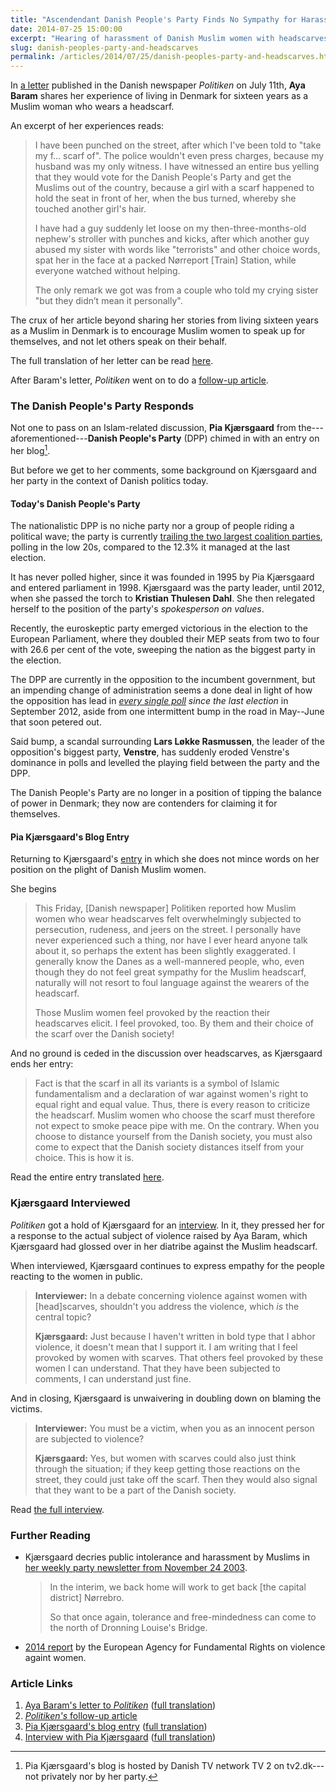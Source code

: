 ```yaml
---
title: "Ascendendant Danish People's Party Finds No Sympathy for Harassed Danish, Muslim Women"
date: 2014-07-25 15:00:00
excerpt: "Hearing of harassment of Danish Muslim women with headscarves, the Danish People's Party express empathy for the behaviour."
slug: danish-peoples-party-and-headscarves
permalink: /articles/2014/07/25/danish-peoples-party-and-headscarves.html
---
```

In [a letter][letter] published in the Danish newspaper <i>Politiken</i> on July 11th, **Aya Baram** shares her experience of living in Denmark for sixteen years as a Muslim woman who wears a headscarf.

An excerpt of her experiences reads:

> I have been punched on the street, after which I've been told to "take my f... scarf of". The police wouldn't even press charges, because my husband was my only witness. I have witnessed an entire bus yelling that they would vote for the Danish People's Party and get the Muslims out of the country, because a girl with a scarf happened to hold the seat in front of her, when the bus turned, whereby she touched another girl's hair.
>
> I have had a guy suddenly let loose on my then-three-months-old nephew's stroller with punches and kicks, after which another guy abused my sister with words like "terrorists" and other choice words, spat her in the face at a packed Nørreport [Train] Station, while everyone watched without helping.
>
> The only remark we got was from a couple who told my crying sister "but they didn’t mean it personally".

The crux of her article beyond sharing her stories from living sixteen years as a Muslim in Denmark is to encourage Muslim women to speak up for themselves, and not let others speak on their behalf.

The full translation of her letter can be read [here][letter-t].

After Baram's letter, <i>Politiken</i> went on to do a [follow-up article][follow-up].

### The Danish People's Party Responds ###

Not one to pass on an Islam-related discussion, **Pia Kjærsgaard** from the---aforementioned---**Danish People's Party** (DPP) chimed in with an entry on her blog[^tv2-blog].

But before we get to her comments, some background on Kjærsgaard and her party in the context of Danish politics today.

#### Today's Danish People's Party ####

The nationalistic DPP is no niche party nor a group of people riding a political wave; the party is currently [trailing the two largest coalition parties][polling], polling in the low 20s, compared to the 12.3% it managed at the last election.

It has never polled higher, since it was founded in 1995 by Pia Kjærsgaard and entered parliament in 1998. Kjærsgaard was the party leader, until 2012, when she passed the torch to **Kristian Thulesen Dahl**. She then relegated herself to the position of the party's *spokesperson on values*.

Recently, the euroskeptic party emerged victorious in the election to the European Parliament, where they doubled their MEP seats from two to four with 26.6 per cent of the vote, sweeping the nation as the biggest party in the election.

The DPP are currently in the opposition to the incumbent government, but an impending change of administration seems a done deal in light of how the opposition has lead in *[every single poll][polling] since the last election* in September 2012, aside from one intermittent bump in the road in May--June that soon petered out.

Said bump, a scandal surrounding **Lars Løkke Rasmussen**, the leader of the opposition's biggest party, **Venstre**, has suddenly eroded Venstre's dominance in polls and levelled the playing field between the party and the DPP.

The Danish People's Party are no longer in a position of tipping the balance of power in Denmark; they now are contenders for claiming it for themselves.

#### Pia Kjærsgaard's Blog Entry ####

Returning to Kjærsgaard's [entry][pia-k] in which she does not mince words on her position on the plight of Danish Muslim women.

She begins

> This Friday, [Danish newspaper] Politiken reported how Muslim women who wear headscarves felt overwhelmingly subjected to persecution, rudeness, and jeers on the street. I personally have never experienced such a thing, nor have I ever heard anyone talk about it, so perhaps the extent has been slightly exaggerated. I generally know the Danes as a well-mannered people, who, even though they do not feel great sympathy for the Muslim headscarf, naturally will not resort to foul language against the wearers of the headscarf.
>
> Those Muslim women feel provoked by the reaction their headscarves elicit. I feel provoked, too. By them and their choice of the scarf over the Danish society!

And no ground is ceded in the discussion over headscarves, as Kjærsgaard ends her entry:

> Fact is that the scarf in all its variants is a symbol of Islamic fundamentalism and a declaration of war against women's right to equal right and equal value. Thus, there is every reason to criticize the headscarf. Muslim women who choose the scarf must therefore not expect to smoke peace pipe with me. On the contrary. When you choose to distance yourself from the Danish society, you must also come to expect that the Danish society distances itself from your choice. This is how it is.

Read the entire entry translated [here][pia-k-t].

### Kjærsgaard Interviewed ###

<i>Politiken</i> got a hold of Kjærsgaard for an [interview][interview]. In it, they pressed her for a response to the actual subject of violence raised by Aya Baram, which Kjærsgaard had glossed over in her diatribe against the Muslim headscarf.

When interviewed, Kjærsgaard continues to express empathy for the people reacting to the women in public.

> **Interviewer:** In a debate concerning violence against women with [head]scarves, shouldn't you address the violence, which *is* the central topic?
>
> **Kjærsgaard:** Just because I haven't written in bold type that I abhor violence, it doesn't mean that I support it. I am writing that I feel provoked by women with scarves. That others feel provoked by these women I can understand. That they have been subjected to comments, I can understand just fine.

And in closing, Kjærsgaard is unwaivering in doubling down on blaming the victims.

> **Interviewer:** You must be a victim, when you as an innocent person are subjected to violence?
>
> **Kjærsgaard:** Yes, but women with scarves could also just think through the situation; if they keep getting those reactions on the street, they could just take off the scarf. Then they would also signal that they want to be a part of the Danish society.

Read [the full interview][interview-t].

### Further Reading ###

* Kjærsgaard decries public intolerance and harassment by Muslims in [her weekly party newsletter from November 24 2003][noerrebro].

    > In the interim, we back home will work to get back [the capital district] Nørrebro.
    >
    > So that once again, tolerance and free-mindedness can come to the north of Dronning Louise's Bridge.
* [2014 report][fra-report] by the European Agency for Fundamental Rights on violence againt women.

### Article Links ###

1. [Aya Baram's letter to <i>Politiken</i>][letter] ([full translation][letter-t])
2. [<i>Politiken's</i> follow-up article][follow-up]
3. [Pia Kjærsgaard's blog entry][pia-k] ([full translation][pia-k-t])
4. [Interview with Pia Kjærsgaard][interview] ([full translation][interview-t])


[^tv2-blog]: Pia Kjærsgaard's blog is hosted by Danish TV network TV 2 on tv2.dk---not privately nor by her party.

[letter]: http://www.microsofttranslator.com/bv.aspx?from=da&to=en&a=http%3A%2F%2Fpolitiken.dk%2Fdebat%2Fdebatindlaeg%2FECE2340214%2Fjeg-er-blevet-overfaldet-og-svinet-til-paa-grund-af-mit-toerklaede%2F
[letter-t]: https://gist.github.com/ndarville/0b7d56cdcb4620ecb6ad
[follow-up]: http://www.microsofttranslator.com/bv.aspx?from=da&to=en&a=http%3A%2F%2Fpolitiken.dk%2Findland%2FECE2340586%2Fkvinder-chikaneres-paa-grund-af-deres-toerklaede%2F
[polling]: https://en.wikipedia.org/w/index.php?title=Opinion_polling_for_the_next_Danish_general_election&oldid=616777716
[pia-k]: http://www.microsofttranslator.com/bv.aspx?from=da&to=en&a=http%3A%2F%2Fpolitik.tv2.dk%2F2014-07-14-jeg-f%25C3%25B8ler-mig-provokeret
[pia-k-t]: https://gist.github.com/ndarville/e2205ee779ef5962057e
[interview]: http://www.microsofttranslator.com/bv.aspx?from=da&to=en&a=http%3A%2F%2Fpolitiken.dk%2Fdebat%2FECE2343459%2Fjeg-foeler-mig-provokeret-af-kvinder-med-toerklaede%2F
[interview-t]: https://gist.github.com/ndarville/ceebac30db5399f77287
[noerrebro]: http://www.danskfolkeparti.dk/Giv_os_N%C3%B8rrebro_tilbage...
[fra-report]: http://fra.europa.eu/en/publication/2014/vaw-survey-main-results
